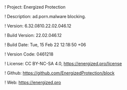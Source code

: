 ! Project: Energized Protection

! Description: ad.porn.malware blocking.

! Version: 6.32.0810.22.02.046.12

! Build Version: 22.02.046.12

! Build Date: Tue, 15 Feb 22 12:18:50 +06

! Version Code: 0461218

! License: CC BY-NC-SA 4.0, https://energized.pro/license

! Github: https://github.com/EnergizedProtection/block

! Web: https://energized.pro
